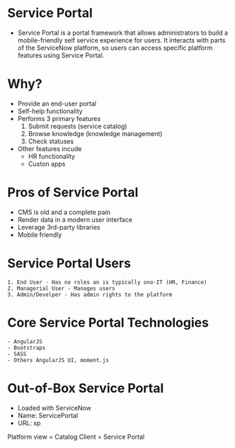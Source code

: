 # Service Portal 
- Service Portal is a portal framework that allows administrators to build a mobile-friendly self service experience for users. It interacts with parts of the ServiceNow platform, so users can access specific platform features using Service Portal.

# Why?
- Provide an end-user portal
- Self-help functionality 
- Performs 3 primary features
    1. Submit requests (service catalog)
    2. Browse knowledge (knowledge management)
    3. Check statuses
- Other features incude
    - HR functionality
    - Custon apps

# Pros of Service Portal
- CMS is old and a complete pain
- Render data in a modern user interface
- Leverage 3rd-party libraries
- Mobile friendly

# Service Portal Users
    1. End User - Has no roles an is typically ono-IT (HR, Finance)
    2. Managerial User - Manages users
    3. Admin/Develper - Has admin rights to the platform

# Core Service Portal Technologies
    - AngularJS
    - Bootstraps
    - SASS
    - Others AngularJS UI, moment.js

# Out-of-Box Service Portal
- Loaded with ServiceNow
- Name: ServicePortal
- URL: sp

Platform view = Catalog
Client = Service Portal